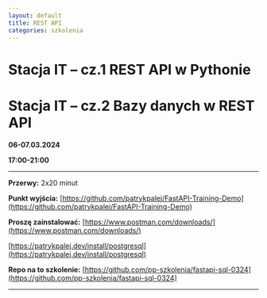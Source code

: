 ```yaml
---
layout: default
title: REST API
categories: szkolenia
---
```


# Stacja IT – cz.1 REST API w Pythonie
# Stacja IT – cz.2 Bazy danych w REST API

**06-07.03.2024** 

**17:00-21:00**

---

**Przerwy:** 2x20 minut

**Punkt wyjścia:** [https://github.com/patrykpalej/FastAPI-Training-Demo](https://github.com/patrykpalej/FastAPI-Training-Demo)

**Proszę zainstalować:** [https://www.postman.com/downloads/](https://www.postman.com/downloads/)

[https://patrykpalej.dev/install/postgresql](https://patrykpalej.dev/install/postgresql)


**Repo na to szkolenie:** [https://github.com/pp-szkolenia/fastapi-sql-0324](https://github.com/pp-szkolenia/fastapi-sql-0324)

---

